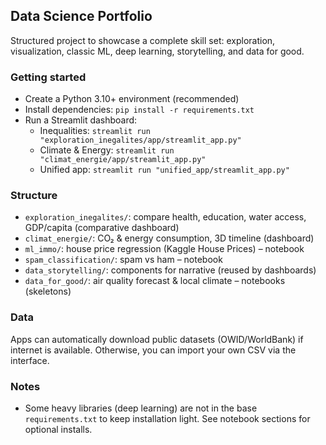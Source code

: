 ## Data Science Portfolio

Structured project to showcase a complete skill set: exploration, visualization, classic ML, deep learning, storytelling, and data for good.

### Getting started
- Create a Python 3.10+ environment (recommended)
- Install dependencies: `pip install -r requirements.txt`
- Run a Streamlit dashboard:
  - Inequalities: `streamlit run "exploration_inegalites/app/streamlit_app.py"`
  - Climate & Energy: `streamlit run "climat_energie/app/streamlit_app.py"`
  - Unified app: `streamlit run "unified_app/streamlit_app.py"`

### Structure
- `exploration_inegalites/`: compare health, education, water access, GDP/capita (comparative dashboard)
- `climat_energie/`: CO₂ & energy consumption, 3D timeline (dashboard)
- `ml_immo/`: house price regression (Kaggle House Prices) – notebook
- `spam_classification/`: spam vs ham – notebook
- `data_storytelling/`: components for narrative (reused by dashboards)
- `data_for_good/`: air quality forecast & local climate – notebooks (skeletons)

### Data
Apps can automatically download public datasets (OWID/WorldBank) if internet is available. Otherwise, you can import your own CSV via the interface.

### Notes
- Some heavy libraries (deep learning) are not in the base `requirements.txt` to keep installation light. See notebook sections for optional installs.



